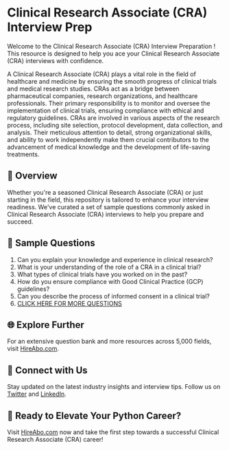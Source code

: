 # Clinical Research Associate (CRA) Interview Prep

Welcome to the Clinical Research Associate (CRA) Interview Preparation ! This resource is designed to help you ace your Clinical Research Associate (CRA) interviews with confidence.

A Clinical Research Associate (CRA) plays a vital role in the field of healthcare and medicine by ensuring the smooth progress of clinical trials and medical research studies. CRAs act as a bridge between pharmaceutical companies, research organizations, and healthcare professionals. Their primary responsibility is to monitor and oversee the implementation of clinical trials, ensuring compliance with ethical and regulatory guidelines. CRAs are involved in various aspects of the research process, including site selection, protocol development, data collection, and analysis. Their meticulous attention to detail, strong organizational skills, and ability to work independently make them crucial contributors to the advancement of medical knowledge and the development of life-saving treatments.

## 🚀 Overview

Whether you're a seasoned Clinical Research Associate (CRA) or just starting in the field, this repository is tailored to enhance your interview readiness. We've curated a set of sample questions commonly asked in Clinical Research Associate (CRA) interviews to help you prepare and succeed.

## 📝 Sample Questions

1. Can you explain your knowledge and experience in clinical research?
2. What is your understanding of the role of a CRA in a clinical trial?
3. What types of clinical trials have you worked on in the past?
4. How do you ensure compliance with Good Clinical Practice (GCP) guidelines?
5. Can you describe the process of informed consent in a clinical trial?
6. [CLICK HERE FOR MORE QUESTIONS](https://hireabo.com/job/2_3_0/Clinical%20Research%20Associate%20CRA)

## 🌐 Explore Further

For an extensive question bank and more resources across 5,000 fields, visit [HireAbo.com](https://www.hireabo.com).

## 📱 Connect with Us

Stay updated on the latest industry insights and interview tips. Follow us on [Twitter](https://twitter.com/hireabo) and [LinkedIn](https://www.linkedin.com/in/hire-abo-3609972a8/).

## 🚀 Ready to Elevate Your Python Career?

Visit [HireAbo.com](https://www.hireabo.com) now and take the first step towards a successful Clinical Research Associate (CRA) career!